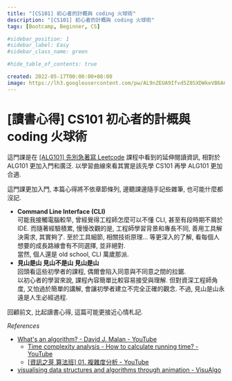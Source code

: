 ```yaml
---
title: "[CS101] 初心者的計概與 coding 火球術"
description: "[CS101] 初心者的計概與 coding 火球術"
tags: [Bootcamp, Beginner, CS]

#sidebar_position: 1
#sidebar_label: Easy
#sidebar_class_name: green

#hide_table_of_contents: true

created: 2022-05-17T00:00:00+08:00
image: https://lh3.googleusercontent.com/pw/AL9nZEUA9Ifvd5Z8SXDWkeVB6AC4MPGwnXaL6kBXNPoXwOQQ2jOcZ1Jw_0p8TKK8C3ZX0e67_FOY15eDrm7aaXSQJcKtoUzC80SAQEHsaBy6qS2AqNNs5VUFNXBKm439y_1wkvmDl-PnL8ReojnIumNlEvOXBg=w800-no?authuser=0
---
```


[讀書心得] CS101 初心者的計概與 coding 火球術
========================================

這門課是在 [[ALG101] 先別急著寫 Leetcode](cs_alg101.md) 課程中看到的延伸閱讀資訊,
相對於 ALG101 更加入門和廣泛. 以學習曲線來看其實是該先學 CS101 再學 ALG101 更加合適.

這門課更加入門, 本篇心得將不依章節條列, 邊聽課邊隨手記些雜筆, 也可能什麼都沒記.

-   __Command Line Interface (CLI)__  
    可能我接觸電腦較早, 曾經覺得工程師怎麼可以不懂 CLI, 甚至有段時期不屑於 IDE.
    而隨著經驗積累, 慢慢改觀的是, 工程師學習背景和專長不同, 善用工具解決需求, 其實夠了.
    至於工具細節, 相關技術原理... 等更深入的了解, 看每個人想要的成長路線會有不同選擇, 並非絕對.   
    當然, 個人還是 old school, CLI 萬歲那派.
-   __見山是山 見山不是山 見山是山__  
    回頭看這些初學者的課程, 偶爾會陷入同意與不同意之間的拉鋸.   
    以初心者的學習來說, 課程內容簡單比較容易接受與理解. 
    但對資深工程師角度, 又怕過於簡單的講解, 會讓初學者建立不完全正確的觀念.
    不過, 見山是山永遠是人生必經過程.

回顧前文, 比起讀書心得, 這篇可能更接近心情札記.


_References_
-   [What's an algorithm? - David J. Malan - YouTube](https://www.youtube.com/watch?v=6hfOvs8pY1k)
    -   [Time complexity analysis - How to calculate running time? - YouTube](https://www.youtube.com/watch?v=8syQKTdgdzc)
    -   [[資訊之芽 算法班] 01. 複雜度分析 - YouTube](https://www.youtube.com/watch?v=_r7cfVrn28c)
-   [visualising data structures and algorithms through animation - VisuAlgo](https://visualgo.net/en)
